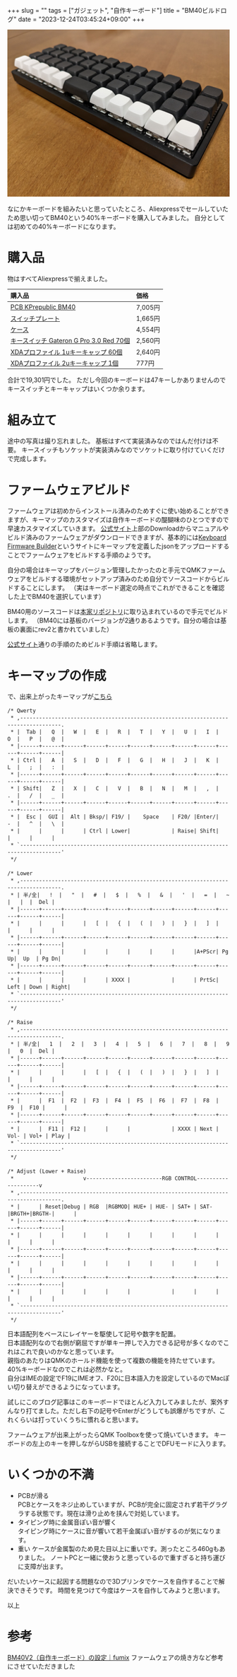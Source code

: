 +++
slug = ""
tags = ["ガジェット", "自作キーボード"]
title = "BM40ビルドログ"
date = "2023-12-24T03:45:24+09:00"
+++

![001.jpg](/build-bm40/001.jpg)

なにかキーボードを組みたいと思っていたところ、Aliexpressでセールしていたため思い切ってBM40という40%キーボードを購入してみました。
自分としては初めての40%キーボードになります。

<!--more-->

# 購入品

物はすべてAliexpressで揃えました。

|購入品|価格|
|:--|:--|
|[PCB KPrepublic BM40](https://s.click.aliexpress.com/e/_DC2d3dx)|7,005円|
|[スイッチプレート](https://s.click.aliexpress.com/e/_DnctRv3)|1,665円|
|[ケース](https://s.click.aliexpress.com/e/_Dehm1l7)|4,554円|
|[キースイッチ Gateron G Pro 3.0 Red 70個](https://s.click.aliexpress.com/e/_Dlv0d2h)|2,560円|
|[XDAプロファイル 1uキーキャップ 60個](https://ja.aliexpress.com/item/1005005439129217.html)|2,640円|
|[XDAプロファイル 2uキーキャップ 1個](https://s.click.aliexpress.com/e/_DezAgEZ)|777円|

合計で19,301円でした。
ただし今回のキーボードは47キーしかありませんのでキースイッチとキーキャップはいくつか余ります。

# 組み立て

途中の写真は撮り忘れました。
基板はすべて実装済みなのではんだ付けは不要。
キースイッチもソケットが実装済みなのでソケットに取り付けていくだけで完成します。

# ファームウェアビルド

ファームウェアは初めからインストール済みのためすぐに使い始めることができますが、キーマップのカスタマイズは自作キーボードの醍醐味のひとつですので早速カスタマイズしていきます。
[公式サイト](https://kprepublic.com/)上部のDownloadからマニュアルやビルド済みのファームウェアがダウンロードできますが、基本的には[Keyboard Firmware Builder](https://kbfirmware.com/)というサイトにキーマップを定義したjsonをアップロードすることでファームウェアをビルドする手順のようです。

自分の場合はキーマップをバージョン管理したかったのと手元でQMKファームウェアをビルドする環境がセットアップ済みのため自分でソースコードからビルドすることにします。
（実はキーボード選定の時点でこれができることを確認した上でBM40を選択しています）

BM40用のソースコードは[本家リポジトリ](https://github.com/qmk/qmk_firmware/tree/master/keyboards/kprepublic/bm40hsrgb/rev2)に取り込まれているので手元でビルドします。
（BM40には基板のバージョンが2通りあるようです。自分の場合は基板の裏面にrev2と書かれていました）

[公式サイト](https://docs.qmk.fm/#/)通りの手順のためビルド手順は省略します。

# キーマップの作成

で、出来上がったキーマップが[こちら](https://github.com/uyorum/qmk_firmware/blob/mine/bm40/keyboards/kprepublic/bm40hsrgb/rev2/keymaps/uyorum/keymap.c)

```
/* Qwerty
 * ,-----------------------------------------------------------------------------------.
 * |  Tab |   Q  |   W  |   E  |   R  |   T  |   Y  |   U  |   I  |   O  |   P  |   @  |
 * |------+------+------+------+------+------+------+------+------+------+------+------|
 * | Ctrl |   A  |   S  |   D  |   F  |   G  |   H  |   J  |   K  |   L  |   ;  |   :  |
 * |------+------+------+------+------+------+------+------+------+------+------+------|
 * | Shift|   Z  |   X  |   C  |   V  |   B  |   N  |   M  |   ,  |   .  |   /  |   _  |
 * |------+------+------+------+------+------+------+------+------+------+------+------|
 * |  Esc |  GUI |  Alt | Bksp/| F19/ |    Space    | F20/ |Enter/|   -  |   ^  |   \  |
 * |      |      |      | Ctrl | Lower|             | Raise| Shift|      |      |      |
 * `-----------------------------------------------------------------------------------'
 */

/* Lower
 * ,-----------------------------------------------------------------------------------.
 * | 半/全|   !  |   "  |   #  |   $  |   %  |   &  |   '  |   =  |   ~  |   |  |  Del |
 * |------+------+------+------+------+------+------+------+------+------+------+------|
 * |      |      |      |   [  |   {  |   (  |   )  |   }  |   ]  |      |      |      |
 * |------+------+------+------+------+------+------+------+------+------+------+------|
 * |      |      |      |      |      |      |      |      |A+PScr| Pg Up|  Up  | Pg Dn|
 * |------+------+------+------+------+------+------+------+------+------+------+------|
 * |      |      |      |      | XXXX |             |      | PrtSc| Left | Down | Right|
 * `-----------------------------------------------------------------------------------'
 */

/* Raise
 * ,-----------------------------------------------------------------------------------.
 * | 半/全|   1  |   2  |   3  |   4  |   5  |   6  |   7  |   8  |   9  |   0  |  Del |
 * |------+------+------+------+------+------+------+------+------+------+------+------|
 * |      |      |      |   [  |   {  |   (  |   )  |   }  |   ]  |      |      |      |
 * |------+------+------+------+------+------+------+------+------+------+------+------|
 * |      |  F1  |  F2  |  F3  |  F4  |  F5  |  F6  |  F7  |  F8  |  F9  |  F10 |      |
 * |------+------+------+------+------+------+------+------+------+------+------+------|
 * |      |  F11 |  F12 |      |      |             | XXXX | Next | Vol- | Vol+ | Play |
 * `-----------------------------------------------------------------------------------'
 */

/* Adjust (Lower + Raise)
 *                      v------------------------RGB CONTROL--------------------v
 * ,-----------------------------------------------------------------------------------.
 * |      | Reset|Debug | RGB  |RGBMOD| HUE+ | HUE- | SAT+ | SAT- |BRGTH+|BRGTH-|      |
 * |------+------+------+------+------+------+------+------+------+------+------+------|
 * |      |      |      |      |      |      |      |      |      |      |      |      |
 * |------+------+------+------+------+------+------+------+------+------+------+------|
 * |      |      |      |      |      |      |      |      |      |      |      |      |
 * |------+------+------+------+------+------+------+------+------+------+------+------|
 * |      |      |      |      |      |             |      |      |      |      |      |
 * `-----------------------------------------------------------------------------------'
 */
```

日本語配列をベースにレイヤーを駆使して記号や数字を配置。  
日本語配列なので右側が窮屈ですが単キー押しで入力できる記号が多くなのでこれはこれで良いのかなと思っています。  
親指のあたりはQMKのホールド機能を使って複数の機能を持たせています。40%キーボードなのでこれは必然かなと。  
自分はIMEの設定でF19にIMEオフ、F20に日本語入力を設定しているのでMacぽい切り替えができるようになっています。

試しにこのブログ記事はこのキーボードでほとんど入力してみましたが、案外すんなり打てました。ただし右下の記号やEnterがどうしても誤爆がちですが、これくらいは打っていくうちに慣れると思います。

ファームウェアが出来上がったらQMK Toolboxを使って焼いていきます。
キーボードの左上のキーを押しながらUSBを接続することでDFUモードに入ります。

# いくつかの不満

* PCBが滑る  
    PCBとケースをネジ止めしていますが、PCBが完全に固定されず若干グラグラする状態です。現在は滑り止めを挟んで対処しています。
* タイピング時に金属音ぽい音が響く  
    タイピング時にケースに音が響いて若干金属ぽい音がするのが気になります。
* 重い
    ケースが金属製のため見た目以上に重いです。測ったところ460gもありました。
    ノートPCと一緒に使おうと思っているので重すぎると持ち運びに支障が出ます。

だいたいケースに起因する問題なので3Dプリンタでケースを自作することで解決できそうです。
時間を見つけて今度はケースを自作してみようと思います。

以上

# 参考

[BM40V2（自作キーボード）の設定｜fumix](https://note.com/fumix/n/n5e7da2224acf)
ファームウェアの焼き方など参考にさせていただきました
